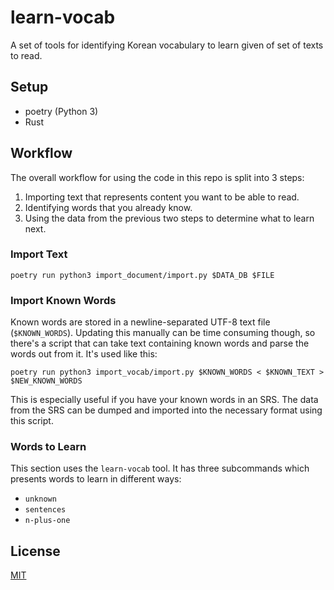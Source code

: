 # learn-vocab

A set of tools for identifying Korean vocabulary to learn given of set of texts
to read.


## Setup

- poetry (Python 3)
- Rust


## Workflow

The overall workflow for using the code in this repo is split into 3 steps:

1. Importing text that represents content you want to be able to read.
1. Identifying words that you already know.
1. Using the data from the previous two steps to determine what to learn next.


### Import Text

```shell
poetry run python3 import_document/import.py $DATA_DB $FILE
```

### Import Known Words

Known words are stored in a newline-separated UTF-8 text file (`$KNOWN_WORDS`).
Updating this manually can be time consuming though, so there's a script that
can take text containing known words and parse the words out from it. It's used
like this:

```shell
poetry run python3 import_vocab/import.py $KNOWN_WORDS < $KNOWN_TEXT >
$NEW_KNOWN_WORDS
```

This is especially useful if you have your known words in an SRS. The data from
the SRS can be dumped and imported into the necessary format using this script.

### Words to Learn

This section uses the `learn-vocab` tool. It has three subcommands which
presents words to learn in different ways:

- `unknown`
- `sentences`
- `n-plus-one`


## License

[MIT](LICENSE)
